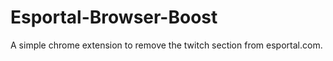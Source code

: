 # Esportal-Browser-Boost

A simple chrome extension to remove the twitch section from esportal.com.
